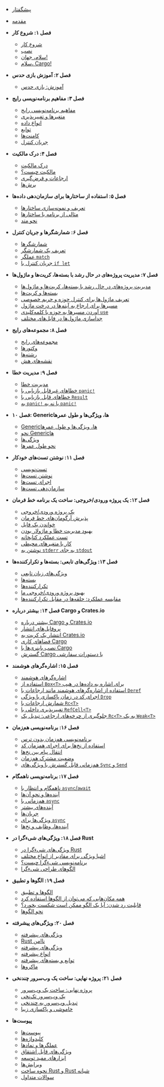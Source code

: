 - [پیشگفتار](./e1.foreword.md)
- [مقدمه](./e2.introduation.md)

- **فصل ۱: شروع کار**
    - [شروع کار](./010.getting-starrted.md)
    - [نصب](./011.installation.md)
    - [سلام، جهان!](./012.hello-world.md)
    - [سلام، Cargo!](./013.hello-cargo.md)

- **فصل ۲: آموزش بازی حدس**
    - [آموزش: بازی حدس](./020.guessing-game-tutorial.md)

- **فصل ۳: مفاهیم برنامه‌نویسی رایج**
    - [مفاهیم برنامه‌نویسی رایج](./030.common-programming-concepts.md)
    - [متغیرها و تغییرپذیری](./031.variables-and-mutability.md)
    - [انواع داده](./032.data-types.md)
    - [توابع](./33.functions.md)
    - [کامنت‌ها](./034.comments.md)
    - [جریان کنترل](./035.control-flow.md)

- **فصل ۴: درک مالکیت**
    - [درک مالکیت](./040.understanding-ownership.md)
    - [مالکیت چیست؟](./041.what-is-ownership.md)
    - [ارجاعات و قرض‌گیری](./042.references-and-borrowing.md)
    - [برش‌ها](./043.slices.md)

- **فصل ۵: استفاده از ساختارها برای سازمان‌دهی داده‌ها**
    - [تعریف و نمونه‌سازی ساختارها](./051.efining-structs.md)
    - [مثالی از برنامه با ساختارها](./052.example-structs.md)
    - [نحو متد](./053.method-syntax.md)

- **فصل ۶: شمارشگرها و جریان کنترل**
    - [شمارشگرها](./060.enums.md)
    - [تعریف یک شمارشگر](./061.defining-an-enum.md)
    - [عملگر `match`](./062.match.md)
    - [جریان کنترل با `if let`](./063.if-let.md)

- **فصل ۷: مدیریت پروژه‌های در حال رشد با بسته‌ها، کریت‌ها و ماژول‌ها**
    - [مدیریت پروژه‌های در حال رشد با بسته‌ها، کریت‌ها و ماژول‌ها](./070.managing-growing-projects-with-packages-crates-and-modules.md)
    - [بسته‌ها و کریت‌ها](./071.packages-and-crates.md)
    - [تعریف ماژول‌ها برای کنترل حوزه و حریم خصوصی](./072.defining-modules-to-control-scope-and-privacy.md)
    - [مسیرها برای ارجاع به آیتم‌ها در درخت ماژول](./073.paths-for-referring-to-an-item-in-the-module-tree.md)
    - [آوردن مسیرها به حوزه با کلمه‌کلیدی `use`](./074.bringing-paths-into-scope-with-the-use-keyword.md)
    - [جداسازی ماژول‌ها در فایل‌های مختلف](./075.separating-modules-into-different-files.md)

- **فصل ۸: مجموعه‌های رایج**
    - [مجموعه‌های رایج](./080.common-collections.md)
    - [وکتورها](./081.vectors.md)
    - [رشته‌ها](./082.strings.md)
    - [نقشه‌های هش](./083.hash-maps.md)

- **فصل ۹: مدیریت خطا**
    - [مدیریت خطا](./090.error-handling.md)
    - [خطاهای غیرقابل بازیابی با `panic!`](./091.unrecoverable-errors-with-panic.md)
    - [خطاهای قابل بازیابی با `Result`](./092.recoverable-errors-with-result.md)
    - [به `panic!` یا نه به `panic!`](./093.painc-or-not-panic.md)

- **فصل ۱۰: Generic‌ها، ویژگی‌‌ها و طول عمرها**
    - [Generic‌ها، ویژگی‌‌ها و طول عمرها](./100.generics.md)
    - [نحو Generic‌ها](./101.syntax.md)
    - [ویژگی‌‌ها](./102.traits.md)
    - [نحو طول عمرها](./103.lifetime-syntax.md)

- **فصل ۱۱: نوشتن تست‌های خودکار**
    - [تست‌نویسی](./110.testing.md)
    - [نوشتن تست‌ها](./111.writing-tests.md)
    - [اجرای تست‌ها](./112.running-tests.md)
    - [سازمان‌دهی تست‌ها](./113.test-organization.md)

- **فصل ۱۲: یک پروژه ورودی/خروجی: ساخت یک برنامه خط فرمان**
    - [یک پروژه ورودی/خروجی](./120.an-io-project.md)
    - [پذیرش آرگومان‌های خط فرمان](./121.accepting-command-line-arguments.md)
    - [خواندن یک فایل](./122.reading-a-file.md)
    - [بهبود مدیریت خطا و ماژولار بودن](./123.improving-error-handling-and-modularity.md)
    - [تست عملکرد کتابخانه](./124.testing-the-librarys-functionality.md)
    - [کار با متغیرهای محیطی](./125.working-with-environment-variables.md)
    - [نوشتن به `stderr` به جای `stdout`](./126.writing-to-stderr-instead-of-stdout.md)

- **فصل ۱۳: ویژگی‌های تابعی: بسته‌ها و تکرارکننده‌ها**
    - [ویژگی‌های زبان تابعی](./130.functional-features.md)
    - [بسته‌ها](./131.closures.md)
    - [تکرارکننده‌ها](./132.iterators.md)
    - [بهبود پروژه ورودی/خروجی ما](./133.improving-our-io-project.md)
    - [مقایسه عملکرد: حلقه‌ها در مقابل تکرارکننده‌ها](./134.performance.md)

- **فصل ۱۴: بیشتر درباره Cargo و Crates.io**
    - [بیشتر درباره Cargo و Crates.io](./140.more-about-cargo.md)
    - [پروفایل‌های انتشار](./141.release-profiles.md)
    - [انتشار یک کریت به Crates.io](./142.publishing-to-crates-io.md)
    - [فضاهای کاری Cargo](./143.cargo-workspaces.md)
    - [نصب باینری‌ها با Cargo](./144.installing-binaries.md)
    - [گسترش Cargo با دستورات سفارشی](./145.extending-cargo.md)

- **فصل ۱۵: اشاره‌گرهای هوشمند**
    - [اشاره‌گرهای هوشمند](./150.smart-pointers.md)
    - [استفاده از `Box<T>` برای اشاره به داده‌ها در هیپ](./151.box.md)
    - [استفاده از اشاره‌گرهای هوشمند مانند ارجاعات با `Deref`](./152.deref.md)
    - [اجرای کد در زمان پاکسازی با ویژگی‌ `Drop`](./153.drop.md)
    - [شمارش ارجاعات با `Rc<T>`](./154.rc.md)
    - [تغییرپذیری داخلی با `RefCell<T>`](./155.interior-mutability.md)
    - [جلوگیری از چرخه‌های ارجاعی: تبدیل یک `Rc<T>` به یک `Weak<T>`](./156.reference-cycles.md)

- **فصل ۱۶: برنامه‌نویسی هم‌زمان**
    - [برنامه‌نویسی هم‌زمان بدون ترس](./160.concurrency.md)
    - [استفاده از نخ‌ها برای اجرای همزمان کد](./161.threads.md)
    - [انتقال پیام بین نخ‌ها](./162.message-passing.md)
    - [وضعیت مشترک هم‌زمان](./163.shared-state.md)
    - [هم‌زمانی قابل گسترش با ویژگی‌‌های `Sync` و `Send`](./164.extensible-concurrency-sync-and-send.md)

- **فصل ۱۷: برنامه‌نویسی ناهمگام**
    - [ناهمگام و انتظار با `async`/`await`](./170.async-await.md)
    - [آینده‌ها و نحو آن‌ها](./171.futures-and-syntax.md)
    - [هم‌زمانی با `async`](./172.concurrency-with-async.md)
    - [آینده‌های بیشتر](./173.more-futures.md)
    - [جریان‌ها](./174.streams.md)
    - [ویژگی‌‌ها برای `async`](./175.traits-for-async.md)
    - [آینده‌ها، وظایف و نخ‌ها](./176.futures-tasks-threads.md)

- **فصل ۱۸: ویژگی‌های شیءگرا در Rust**
    - [ویژگی‌های شیءگرا در Rust](./180.oop.md)
    - [اشیا ویژگی‌ برای مقادیر از انواع مختلف](./181.trait-objects.md)
    - [برنامه‌نویسی شیءگرا چیست؟](./181.what-is-oo.md)
    - [الگوهای طراحی شیءگرا](./183.oo-design-patterns.md)

- **فصل ۱۹: الگوها و تطبیق**
    - [الگوها و تطبیق](./190.patterns.md)
    - [همه مکان‌هایی که می‌توان از الگوها استفاده کرد](./191.all-the-places-for-patterns.md)
    - [قابلیت رد شدن: آیا یک الگو ممکن است شکست بخورد؟](./192.refutability.md)
    - [نحو الگوها](./193.pattern-syntax.md)

- **فصل ۲۰: ویژگی‌های پیشرفته**
    - [ویژگی‌های پیشرفته](./200.advanced-features.md)
    - [Rust ناامن](./201.unsafe-rust.md)
    - [ویژگی‌‌های پیشرفته](./202.advanced-traits.md)
    - [انواع پیشرفته](./203.advanced-types.md)
    - [توابع و بسته‌های پیشرفته](./204.advanced-functions-and-closures.md)
    - [ماکروها](./205.macros.md)

- **فصل ۲۱: پروژه نهایی: ساخت یک وب‌سرور چندنخی**
    - [پروژه نهایی: ساخت یک وب‌سرور](./210.final-project-a-web-server.md)
    - [یک وب‌سرور تک‌نخی](./211.single-threaded.md)
    - [تبدیل وب‌سرور به چندنخی](./212.multithreaded.md)
    - [خاموشی و پاکسازی زیبا](./213.graceful-shutdown-and-cleanup.md)

- **پیوست‌ها**
    - [پیوست‌ها](./220.appendix.md)
    - [کلیدواژه‌ها](./221.keywords.md)
    - [عملگرها و نمادها](./222.operators.md)
    - [ویژگی‌‌های قابل اشتقاق](./223.derivable-traits.md)
    - [ابزارهای مفید توسعه](./224.useful-development-tools.md)
    - [ویرایش‌ها](./225.editions.md)
    - [نحوه ساخت Rust و Rust شبانه](./226.appendix-07-nightly-rust.md)
    - [سوالات متداول](./227.faq.md)